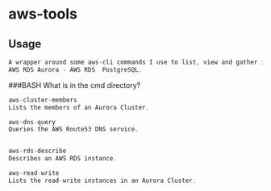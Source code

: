 # aws-tools

## Usage

```GO
A wrapper around some aws-cli commands I use to list, view and gather information about AWS resources.
AWS RDS Aurora - AWS RDS  PostgreSQL.

```


###BASH 
What is in the cmd directory?

```GO
aws-cluster-members
Lists the members of an Aurora Cluster.

aws-dns-query
Queries the AWS Route53 DNS service.


aws-rds-describe
Describes an AWS RDS instance.

aws-read-write
Lists the read-write instances in an Aurora Cluster.
``` 